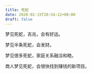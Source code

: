 ```yaml
---
title: 死蛇
date: 2020-02-15T20:54:12+08:00
draft: false
---
```


梦见死蛇，吉兆，会有好运。<br>


梦见半条死蛇，会发财。<br>


梦见很多死蛇，家庭关系融洽和睦。<br>


商人梦见死蛇，会很快找到赚钱的新项目。<br>
